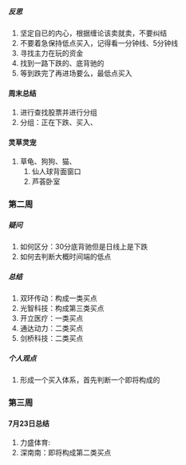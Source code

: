 ##### 反思
1. 坚定自已的内心，根据缠论该卖就卖，不要纠结
2. 不要着急保持低点买入，记得看一分钟线、5分钟线
3. 寻找主力在玩的资金
4. 找到一路下跌的、底背驰的
6. 等到跌完了再进场要么，最低点买入
#### 周末总结
1. 进行查找股票并进行分组
2. 分组：正在下跌、买入、

#### 灵草灵宠
1. 草龟、狗狗、猫、
	1. 仙人球背面窗口
	2. 芦荟卧室
### 第二周
##### 疑问
1. 如何区分：30分底背驰但是日线上是下跌
2. 如何去判断大概时间端的低点
##### 总结
1. 双环传动：构成一类买点
2. 光智科技：构成第三类买点
3. 开立医疗：一类买点
4. 通达动力：二类买点
5. 剑桥科技：二类买点
##### 个人观点
1. 形成一个买入体系，首先判断一个即将构成的
### 第三周
#### 7月23日总结
1. 力盛体育:
2.  深南南：即将构成第二类买点

 